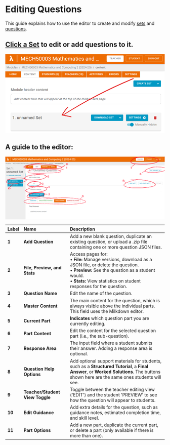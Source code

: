 # Editing Questions

This guide explains how to use the editor to create and modify [sets](https://lambda-feedback.github.io/user-documentation/terminology#sets) and [questions](https://lambda-feedback.github.io/user-documentation/terminology#questions).

## <ins>Click a Set</ins> to edit or add questions to it. 
   ![](./images/content-sets-questions-10.png)

## A guide to the editor:
   ![](./images/content-sets-questions-11.png)

| Label | Name | Description |
| :--- | :--- | :--- |
| **1** | **Add Question** | Add a new blank question, duplicate an existing question, or upload a .zip file containing one or more question JSON files. |
| **2** | **File, Preview, and Stats** | Access pages for:<br>• **File:** Manage versions, download as a JSON file, or delete the question.<br>• **Preview:** See the question as a student would.<br>• **Stats:** View statistics on student responses for the question. |
| **3** | **Question Name** | Edit the name of the question. |
| **4** | **Master Content** | The main content for the question, which is always visible above the individual parts. This field uses the Milkdown editor. |
| **5** | **Current Part** | **Indicates** which question part you are currently editing. |
| **6** | **Part Content** | Edit the content for the selected question part (i.e., the sub-question). |
| **7** | **Response Area** | The input field where a student submits their answer. Adding a response area is optional. |
| **8** | **Question Help Options** | Add optional support materials for students, such as a **Structured Tutorial**, a **Final Answer**, or **Worked Solutions**. The buttons shown here are the same ones students will see. |
| **9** | **Teacher/Student View Toggle** | Toggle between the teacher editing view ('EDIT') and the student 'PREVIEW' to see how the question will appear to students. |
| **10** | **Edit Guidance** | Add extra details for the question, such as guidance notes, estimated completion time, and skill level. |
| **11** | **Part Options** | Add a new part, duplicate the current part, or delete a part (only available if there is more than one). |
